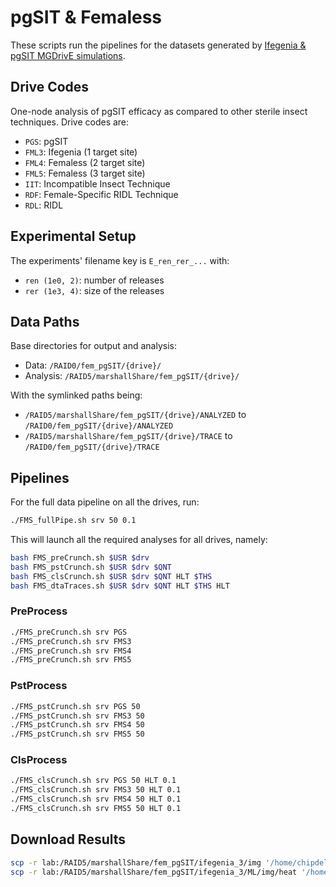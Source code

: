 # pgSIT & Femaless

These scripts run the pipelines for the datasets generated by [Ifegenia & pgSIT MGDrivE simulations](https://github.com/Chipdelmal/MGDrivE/tree/master/Main/pgSIT_Femaless).

## Drive Codes

One-node analysis of pgSIT efficacy as compared to other sterile insect techniques. Drive codes are:

* `PGS`: pgSIT
* `FML3`: Ifegenia (1 target site)
* `FML4`: Femaless (2 target site)
* `FML5`: Femaless (3 target site)
* `IIT`: Incompatible Insect Technique
* `RDF`: Female-Specific RIDL Technique
* `RDL`: RIDL

## Experimental Setup

The experiments' filename key is `E_ren_rer_...` with:

* `ren (1e0, 2)`: number of releases
* `rer (1e3, 4)`: size of the releases

## Data Paths

Base directories for output and analysis:

* Data: `/RAID0/fem_pgSIT/{drive}/`
* Analysis: `/RAID5/marshallShare/fem_pgSIT/{drive}/`

With the symlinked paths being:

* `/RAID5/marshallShare/fem_pgSIT/{drive}/ANALYZED` to `/RAID0/fem_pgSIT/{drive}/ANALYZED`
* `/RAID5/marshallShare/fem_pgSIT/{drive}/TRACE` to `/RAID0/fem_pgSIT/{drive}/TRACE`


## Pipelines

For the full data pipeline on all the drives, run:

```bash
./FMS_fullPipe.sh srv 50 0.1
```

This will launch all the required analyses for all drives, namely:

```bash
bash FMS_preCrunch.sh $USR $drv
bash FMS_pstCrunch.sh $USR $drv $QNT
bash FMS_clsCrunch.sh $USR $drv $QNT HLT $THS
bash FMS_dtaTraces.sh $USR $drv $QNT HLT $THS HLT
```

### PreProcess

```bash
./FMS_preCrunch.sh srv PGS
./FMS_preCrunch.sh srv FMS3
./FMS_preCrunch.sh srv FMS4
./FMS_preCrunch.sh srv FMS5
```

### PstProcess

```bash
./FMS_pstCrunch.sh srv PGS 50
./FMS_pstCrunch.sh srv FMS3 50
./FMS_pstCrunch.sh srv FMS4 50
./FMS_pstCrunch.sh srv FMS5 50
```

### ClsProcess

```bash
./FMS_clsCrunch.sh srv PGS 50 HLT 0.1
./FMS_clsCrunch.sh srv FMS3 50 HLT 0.1
./FMS_clsCrunch.sh srv FMS4 50 HLT 0.1
./FMS_clsCrunch.sh srv FMS5 50 HLT 0.1
```



## Download Results

```bash
scp -r lab:/RAID5/marshallShare/fem_pgSIT/ifegenia_3/img '/home/chipdelmal/Documents/WorkSims/fem_pgSIT/2022_08/ifegenia_3'
scp -r lab:/RAID5/marshallShare/fem_pgSIT/ifegenia_3/ML/img/heat '/home/chipdelmal/Documents/WorkSims/fem_pgSIT/2022_08/ifegenia_3/img'
```